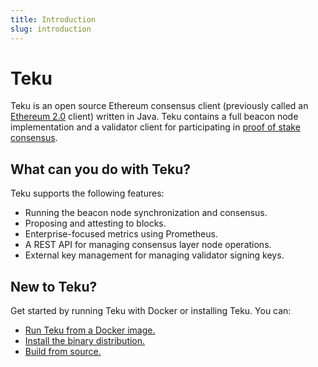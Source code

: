 ```yaml
---
title: Introduction
slug: introduction
---
```


# Teku

Teku is an open source Ethereum consensus client (previously called an
[Ethereum 2.0](https://blog.ethereum.org/2022/01/24/the-great-eth2-renaming/)
client) written in Java.
Teku contains a full beacon node implementation and a validator client for
participating in [proof of stake consensus](concepts/proof-of-stake.md).

## What can you do with Teku?

Teku supports the following features:

- Running the beacon node synchronization and consensus.
- Proposing and attesting to blocks.
- Enterprise-focused metrics using Prometheus.
- A REST API for managing consensus layer node operations.
- External key management for managing validator signing keys.

## New to Teku?

Get started by running Teku with Docker or installing Teku. You can:

- [Run Teku from a Docker image.](get-started/install/run-docker-image.md)
- [Install the binary distribution.](get-started/install/install-binaries.md)
- [Build from source.](get-started/install/build-from-source.md)
